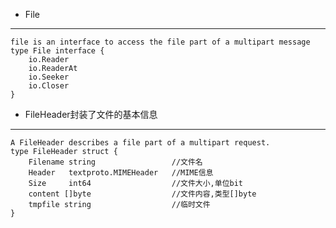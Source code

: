 * File
---
    file is an interface to access the file part of a multipart message
    type File interface {
        io.Reader
        io.ReaderAt
        io.Seeker
        io.Closer
    }
    
* FileHeader封装了文件的基本信息

---
    A FileHeader describes a file part of a multipart request.
    type FileHeader struct {
        Filename string					//文件名
        Header   textproto.MIMEHeader	//MIME信息
        Size     int64					//文件大小,单位bit
        content []byte					//文件内容,类型[]byte
        tmpfile string					//临时文件
    }